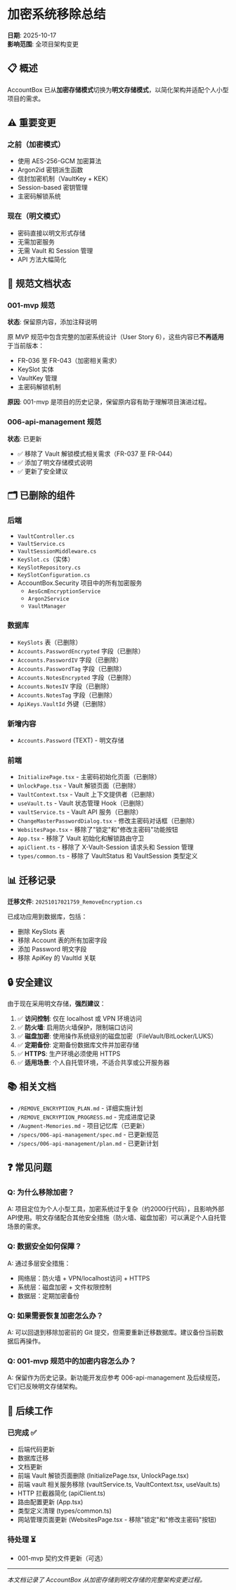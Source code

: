 # 加密系统移除总结

**日期**: 2025-10-17  
**影响范围**: 全项目架构变更

## 📋 概述

AccountBox 已从**加密存储模式**切换为**明文存储模式**，以简化架构并适配个人小型项目的需求。

## ⚠️ 重要变更

### 之前（加密模式）
- 使用 AES-256-GCM 加密算法
- Argon2id 密钥派生函数
- 信封加密机制（VaultKey + KEK）
- Session-based 密钥管理
- 主密码解锁系统

### 现在（明文模式）
- 密码直接以明文形式存储
- 无需加密服务
- 无需 Vault 和 Session 管理
- API 方法大幅简化

## 📝 规范文档状态

### 001-mvp 规范
**状态**: 保留原内容，添加注释说明

原 MVP 规范中包含完整的加密系统设计（User Story 6），这些内容已**不再适用**于当前版本：
- FR-036 至 FR-043（加密相关需求）
- KeySlot 实体
- VaultKey 管理
- 主密码解锁机制

**原因**: 001-mvp 是项目的历史记录，保留原内容有助于理解项目演进过程。

### 006-api-management 规范
**状态**: 已更新

- ✅ 移除了 Vault 解锁模式相关需求（FR-037 至 FR-044）
- ✅ 添加了明文存储模式说明
- ✅ 更新了安全建议

## 🗂️ 已删除的组件

### 后端
- `VaultController.cs`
- `VaultService.cs`
- `VaultSessionMiddleware.cs`
- `KeySlot.cs`（实体）
- `KeySlotRepository.cs`
- `KeySlotConfiguration.cs`
- AccountBox.Security 项目中的所有加密服务
  - `AesGcmEncryptionService`
  - `Argon2Service`
  - `VaultManager`

### 数据库
- `KeySlots` 表（已删除）
- `Accounts.PasswordEncrypted` 字段（已删除）
- `Accounts.PasswordIV` 字段（已删除）
- `Accounts.PasswordTag` 字段（已删除）
- `Accounts.NotesEncrypted` 字段（已删除）
- `Accounts.NotesIV` 字段（已删除）
- `Accounts.NotesTag` 字段（已删除）
- `ApiKeys.VaultId` 外键（已删除）

### 新增内容
- `Accounts.Password` (TEXT) - 明文存储

### 前端
- `InitializePage.tsx` - 主密码初始化页面（已删除）
- `UnlockPage.tsx` - Vault 解锁页面（已删除）
- `VaultContext.tsx` - Vault 上下文提供者（已删除）
- `useVault.ts` - Vault 状态管理 Hook（已删除）
- `vaultService.ts` - Vault API 服务（已删除）
- `ChangeMasterPasswordDialog.tsx` - 修改主密码对话框（已删除）
- `WebsitesPage.tsx` - 移除了"锁定"和"修改主密码"功能按钮
- `App.tsx` - 移除了 Vault 初始化和解锁路由守卫
- `apiClient.ts` - 移除了 X-Vault-Session 请求头和 Session 管理
- `types/common.ts` - 移除了 VaultStatus 和 VaultSession 类型定义

## 📊 迁移记录

**迁移文件**: `20251017021759_RemoveEncryption.cs`

已成功应用到数据库，包括：
- 删除 KeySlots 表
- 移除 Account 表的所有加密字段
- 添加 Password 明文字段
- 移除 ApiKey 的 VaultId 关联

## 🔒 安全建议

由于现在采用明文存储，**强烈建议**：

1. ✅ **访问控制**: 仅在 localhost 或 VPN 环境访问
2. ✅ **防火墙**: 启用防火墙保护，限制端口访问
3. ✅ **磁盘加密**: 使用操作系统级别的磁盘加密（FileVault/BitLocker/LUKS）
4. ✅ **定期备份**: 定期备份数据库文件并加密存储
5. ✅ **HTTPS**: 生产环境必须使用 HTTPS
6. ✅ **适用场景**: 个人自托管环境，不适合共享或公开服务器

## 📚 相关文档

- `/REMOVE_ENCRYPTION_PLAN.md` - 详细实施计划
- `/REMOVE_ENCRYPTION_PROGRESS.md` - 完成进度记录
- `/Augment-Memories.md` - 项目记忆库（已更新）
- `/specs/006-api-management/spec.md` - 已更新规范
- `/specs/006-api-management/plan.md` - 已更新计划

## ❓ 常见问题

### Q: 为什么移除加密？
A: 项目定位为个人小型工具，加密系统过于复杂（约2000行代码），且影响外部API使用。明文存储配合其他安全措施（防火墙、磁盘加密）可以满足个人自托管场景的需求。

### Q: 数据安全如何保障？
A: 通过多层安全措施：
- 网络层：防火墙 + VPN/localhost访问 + HTTPS
- 系统层：磁盘加密 + 文件权限控制
- 数据层：定期加密备份

### Q: 如果需要恢复加密怎么办？
A: 可以回退到移除加密前的 Git 提交，但需要重新迁移数据库。建议备份当前数据后再操作。

### Q: 001-mvp 规范中的加密内容怎么办？
A: 保留作为历史记录。新功能开发应参考 006-api-management 及后续规范，它们已反映明文存储架构。

## 🚀 后续工作

### 已完成 ✅
- 后端代码更新
- 数据库迁移
- 文档更新
- 前端 Vault 解锁页面删除 (InitializePage.tsx, UnlockPage.tsx)
- 前端 vault 相关服务移除 (vaultService.ts, VaultContext.tsx, useVault.ts)
- HTTP 拦截器简化 (apiClient.ts)
- 路由配置更新 (App.tsx)
- 类型定义清理 (types/common.ts)
- 网站管理页面更新 (WebsitesPage.tsx - 移除"锁定"和"修改主密码"按钮)

### 待处理 ⏳
- 001-mvp 契约文件更新（可选）

---

*本文档记录了 AccountBox 从加密存储到明文存储的完整架构变更过程。*
